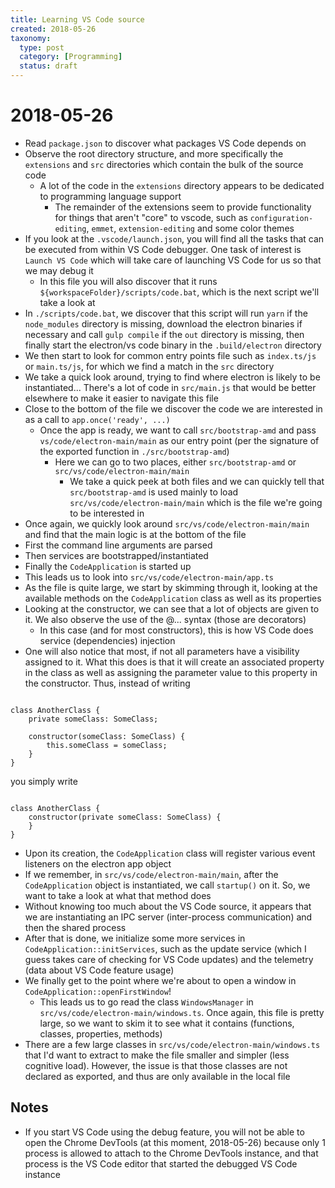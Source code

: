 ```yaml
---
title: Learning VS Code source
created: 2018-05-26
taxonomy:
  type: post
  category: [Programming]
  status: draft
---
```


# 2018-05-26
* Read `package.json` to discover what packages VS Code depends on
* Observe the root directory structure, and more specifically the `extensions` and `src` directories which contain the bulk of the source code
	* A lot of the code in the `extensions` directory appears to be dedicated to programming language support
		* The remainder of the extensions seem to provide functionality for things that aren't "core" to vscode, such as `configuration-editing`, `emmet`, `extension-editing` and some color themes
* If you look at the `.vscode/launch.json`, you will find all the tasks that can be executed from within VS Code debugger. One task of interest is `Launch VS Code` which will take care of launching VS Code for us so that we may debug it
	* In this file you will also discover that it runs `${workspaceFolder}/scripts/code.bat`, which is the next script we'll take a look at
* In `./scripts/code.bat`, we discover that this script will run `yarn` if the `node_modules` directory is missing, download the electron binaries if necessary and call `gulp compile` if the `out` directory is missing, then finally start the electron/vs code binary in the `.build/electron` directory
* We then start to look for common entry points file such as `index.ts/js` or  `main.ts/js`, for which we find a match in the `src` directory
* We take a quick look around, trying to find where electron is likely to be instantiated... There's a lot of code in `src/main.js` that would be better elsewhere to make it easier to navigate this file
* Close to the bottom of the file we discover the code we are interested in as a call to `app.once('ready', ...)`
	* Once the app is ready, we want to call `src/bootstrap-amd` and pass `vs/code/electron-main/main` as our entry point (per the signature of the exported function in `./src/bootstrap-amd`)
		* Here we can go to two places, either `src/bootstrap-amd` or `src/vs/code/electron-main/main`
			* We take a quick peek at both files and we can quickly tell that `src/bootstrap-amd` is used mainly to load `src/vs/code/electron-main/main` which is the file we're going to be interested in
* Once again, we quickly look around `src/vs/code/electron-main/main` and find that the main logic is at the bottom of the file
* First the command line arguments are parsed
* Then services are bootstrapped/instantiated
* Finally the `CodeApplication` is started up
* This leads us to look into `src/vs/code/electron-main/app.ts`
* As the file is quite large, we start by skimming through it, looking at the available methods on the `CodeApplication` class as well as its properties
* Looking at the constructor, we can see that a lot of objects are given to it. We also observe the use of the @... syntax (those are decorators)
	* In this case (and for most constructors), this is how VS Code does service (dependencies) injection
* One will also notice that most, if not all parameters have a visibility assigned to it. What this does is that it will create an associated property in the class as well as assigning the parameter value to this property in the constructor. Thus, instead of writing
<pre><code class="language-typescript line-numbers">
class AnotherClass {
	private someClass: SomeClass;

	constructor(someClass: SomeClass) {
		this.someClass = someClass;
	}
}
</code></pre>
you simply write
<pre><code class="language-typescript line-numbers">
class AnotherClass {
	constructor(private someClass: SomeClass) {
	}
}
</code></pre>
* Upon its creation, the `CodeApplication` class will register various event listeners on the electron app object
* If we remember, in `src/vs/code/electron-main/main`, after the `CodeApplication` object is instantiated, we call `startup()` on it. So, we want to take a look at what that method does
* Without knowing too much about the VS Code source, it appears that we are instantiating an IPC server (inter-process communication) and then the shared process
* After that is done, we initialize some more services in `CodeApplication::initServices`, such as the update service (which I guess takes care of checking for VS Code updates) and the telemetry (data about VS Code feature usage)
* We finally get to the point where we're about to open a window in `CodeApplication::openFirstWindow`!
	* This leads us to go read the class `WindowsManager` in `src/vs/code/electron-main/windows.ts`. Once again, this file is pretty large, so we want to skim it to see what it contains (functions, classes, properties, methods)
* There are a few large classes in `src/vs/code/electron-main/windows.ts` that I'd want to extract to make the file smaller and simpler (less cognitive load). However, the issue is that those classes are not declared as exported, and thus are only available in the local file

## Notes
* If you start VS Code using the debug feature, you will not be able to open the Chrome DevTools (at this moment, 2018-05-26) because only 1 process is allowed to attach to the Chrome DevTools instance, and that process is the VS Code editor that started the debugged VS Code instance

